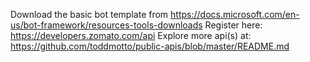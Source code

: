 Download the basic bot template from https://docs.microsoft.com/en-us/bot-framework/resources-tools-downloads
Register here: https://developers.zomato.com/api
Explore more api(s) at: https://github.com/toddmotto/public-apis/blob/master/README.md
